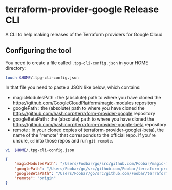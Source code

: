 # terraform-provider-google Release CLI
A CLI to help making releases of the Terraform providers for Google Cloud

## Configuring the tool

You need to create a file called `.tpg-cli-config.json` in your HOME directory:

```bash
touch $HOME/.tpg-cli-config.json
```

In that file you need to paste a JSON like below, which contains:
- magicModulesPath : the (absolute) path to where you have cloned the https://github.com/GoogleCloudPlatform/magic-modules repository
- googlePath : the (absolute) path to where you have cloned the https://github.com/hashicorp/terraform-provider-google repository
- googleBetaPath : the (absolute) path to where you have cloned the https://github.com/hashicorp/terraform-provider-google-beta repository
- remote : in your cloned copies of terraform-provider-google(-beta), the name of the "remote"  that corresponds to the official repo. If you're unsure, `cd` into those repos and run `git remote`.


```bash
vi  $HOME/.tpg-cli-config.json
```

```json
{
    "magicModulesPath": "/Users/Foobar/go/src/github.com/Foobar/magic-modules",
    "googlePath": "/Users/Foobar/go/src/github.com/Foobar/terraform-provider-google",
    "googleBetaPath": "/Users/Foobar/go/src/github.com/Foobar/terraform-provider-google-beta",
    "remote": "origin"
}
```